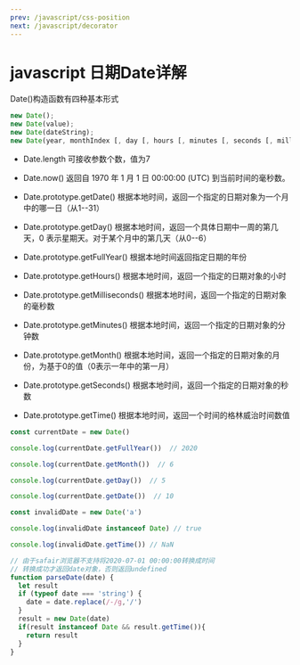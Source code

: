 ```yaml
---
prev: /javascript/css-position
next: /javascript/decorator
---
```


# javascript 日期Date详解

Date()构造函数有四种基本形式

```js
new Date();
new Date(value);
new Date(dateString);
new Date(year, monthIndex [, day [, hours [, minutes [, seconds [, milliseconds]]]]]);

```
- Date.length
可接收参数个数，值为7

- Date.now()
返回自 1970 年 1 月 1 日 00:00:00 (UTC) 到当前时间的毫秒数。

- Date.prototype.getDate()
根据本地时间，返回一个指定的日期对象为一个月中的哪一日（从1--31）

- Date.prototype.getDay()
根据本地时间，返回一个具体日期中一周的第几天，0 表示星期天。对于某个月中的第几天（从0--6）

- Date.prototype.getFullYear()
根据本地时间返回指定日期的年份

- Date.prototype.getHours()
根据本地时间，返回一个指定的日期对象的小时

- Date.prototype.getMilliseconds()
根据本地时间，返回一个指定的日期对象的毫秒数

- Date.prototype.getMinutes()
根据本地时间，返回一个指定的日期对象的分钟数

- Date.prototype.getMonth()
根据本地时间，返回一个指定的日期对象的月份，为基于0的值（0表示一年中的第一月）

- Date.prototype.getSeconds()
根据本地时间，返回一个指定的日期对象的秒数

- Date.prototype.getTime()
根据本地时间，返回一个时间的格林威治时间数值

```js
const currentDate = new Date()

console.log(currentDate.getFullYear())  // 2020

console.log(currentDate.getMonth())  // 6 

console.log(currentDate.getDay())  // 5

console.log(currentDate.getDate())  // 10

const invalidDate = new Date('a')

console.log(invalidDate instanceof Date) // true

console.log(invalidDate.getTime()) // NaN

// 由于safair浏览器不支持将2020-07-01 00:00:00转换成时间
// 转换成功才返回date对象，否则返回undefined
function parseDate(date) {
  let result
  if (typeof date === 'string') {
    date = date.replace(/-/g,'/') 
  }
  result = new Date(date)
  if(result instanceof Date && result.getTime()){
    return result
  }
}

```